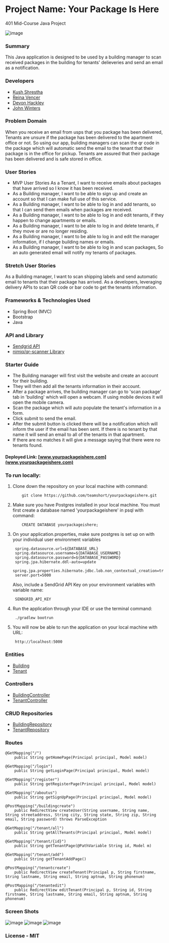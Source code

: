 # Project Name: Your Package Is Here
401 Mid-Course Java Project

![image](https://i.imgur.com/dcCzcSG.jpg)

### Summary
This Java application is designed to be used by a building manager to scan received 
packages in the building for tenants' delieveries and send an email as a notification.


### Developers
   - [Kush Shrestha](https://github.com/kushshrestha01)
   - [Reina Vencer](https://github.com/river-ceanne)
   - [Devon Hackley](https://github.com/devonhackley)
   - [John Winters](https://github.com/thatsjustjohn)
   
   
### Problem Domain
When you receive an email from usps that you package has been delivered, Tenants are unsure if the package has been delivered to the apartment office or not. 
So using our app, building managers can scan the qr code in the package which will automatic send the email to the tenant that their package is in the office for pickup. Tenants are assured that
their package has been delivered and is safe stored in office.  


### User Stories
- MVP User Stories As a Tenant, I want to receive emails about packages that have arrived so I know it has been received.
- As a Building manager, I want to be able to sign up and create an account so that I can make full use of this service.
- As a Building manager, I want to be able to log in and add tenants, so that I can send them emails when packages are received.
- As a Building manager, I want to be able to log in and edit tenants, if they happen to change apartments or emails.
- As a Building manager, I want to be able to log in and delete tenants, if they move or are no longer residing.
- As a Building manager, I want to be able to log in and edit the manager information, if I change building names or emails.
- As a Building manager, I want to be able to log in and scan packages, So an auto generated email will notify my tenants of packages.


### Stretch User Stories
As a Building manager, I want to scan shipping labels and send automatic email to tenants that their package has arrived.
As a developers, leveraging delivery APIs to scan QR code or bar code to get the tenants information. 


### Frameworks & Technologies Used
   - Spring Boot (MVC)
   - Bootstrap
   - Java
   
   
### API and Library
   - [Sendgrid API](https://sendgrid.com)
   - [nimiq/qr-scanner Library](https://github.com/nimiq/qr-scanner)
   
   
### Starter Guide

- The Building manager will first visit the website and create an account for their building. 
- They will then add all the tenants information in their account.
- After a package arrives, the building manager can go to 'scan package' tab in 'building' which will open a webcam. If using mobile devices it will 
open the mobile camera.
- Scan the package which will auto populate the tenant's information in a form. 
- Click submit to send the email.
- After the submit button is clicked there will be a notification which will inform the user if the email has been sent. If there is no tenant by that name it will send an email to all of the tenants in that apartment. 
- If there are no matches it will give a message saying that there were no tenants found.

#### Deployed Link: [www.yourpackageishere.com](www.yourpackageishere.com)

### To run locally:

1. Clone down the repository on your local machine with command:

           git clone https://github.com/teamshort/yourpackageishere.git

2. Make sure you have Postgres installed in your local machine. You must first create a database named 'yourpackageishere' in psql with command:
            
           CREATE DATABASE yourpackageishere;
           
3. On your application.properties, make sure postgres is set up on with your individual user environment variables

        spring.datasource.url=${DATABASE_URL}
        spring.datasource.username=${DATABASE_USERNAME}
        spring.datasource.password=${DATABASE_PASSWORD}
        spring.jpa.hibernate.ddl-auto=update
        spring.jpa.properties.hibernate.jdbc.lob.non_contextual_creation=true
        server.port=5000
    
    Also, include a SendGrid API Key on your environment variables with variable name:
     
        SENDGRID_API_KEY

4. Run the application through your IDE or use the terminal command:
        
        ./gradlew bootrun

5. You will now be able to run the application on your local machine with URL:

        http://localhost:5000

### Entities
- [Building](./src/main/java/com/teamshort/rocks/YourPackageIsHere/Building.java)
- [Tenant](./src/main/java/com/teamshort/rocks/YourPackageIsHere/Tenant.java)


### Controllers
- [BuildingController](./src/main/java/com/teamshort/rocks/YourPackageIsHere/BuildingController.java)
- [TenantController](./src/main/java/com/teamshort/rocks/YourPackageIsHere/TenantController.java)


### CRUD Repositories
- [BuildingRepository](./src/main/java/com/teamshort/rocks/YourPackageIsHere/BuildingRepository.java)
- [TenantRepository](./src/main/java/com/teamshort/rocks/YourPackageIsHere/TenantRepository.java)


### Routes
    @GetMapping("/")
        public String getHomePage(Principal principal, Model model)
    
    @GetMapping("/login")
        public String getLoginPage(Principal principal, Model model)
        
    @GetMapping("/register")
        public String getRegisterPage(Principal principal, Model model)
    
    @GetMapping("/aboutus")
        public String getSignUpPage(Principal principal, Model model)
        
    @PostMapping("/buildingcreate")
        public RedirectView createUser(String username, String name, String streetaddress, String city, String state, String zip, String email, String password) throws ParseException
    
    @GetMapping("/tenant/all")
        public String getAllTenants(Principal principal, Model model)
    
    @GetMapping("/tenant/{id}")
        public String getTenantPage(@PathVariable String id, Model m)
    
    @GetMapping("/tenant/add")
        public String getTenantAddPage()
        
    @PostMapping("/tenantcreate")
        public RedirectView createTenant(Principal p, String firstname, String lastname, String email, String aptnum, String phonenum)    
    
    @PostMapping("/tenantedit")
        public RedirectView editTenant(Principal p, String id, String firstname, String lastname, String email, String aptnum, String phonenum)     

### Screen Shots
![image](https://i.imgur.com/geZ4PIG.png)
![image](https://i.imgur.com/oys3Oqt.png)
![image](https://i.imgur.com/28D097B.png)

### License - MIT


